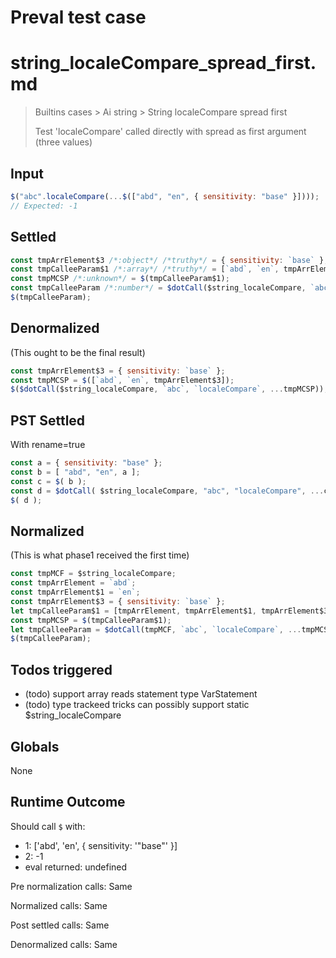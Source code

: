 # Preval test case

# string_localeCompare_spread_first.md

> Builtins cases > Ai string > String localeCompare spread first
>
> Test 'localeCompare' called directly with spread as first argument (three values)

## Input

`````js filename=intro
$("abc".localeCompare(...$(["abd", "en", { sensitivity: "base" }])));
// Expected: -1
`````


## Settled


`````js filename=intro
const tmpArrElement$3 /*:object*/ /*truthy*/ = { sensitivity: `base` };
const tmpCalleeParam$1 /*:array*/ /*truthy*/ = [`abd`, `en`, tmpArrElement$3];
const tmpMCSP /*:unknown*/ = $(tmpCalleeParam$1);
const tmpCalleeParam /*:number*/ = $dotCall($string_localeCompare, `abc`, `localeCompare`, ...tmpMCSP);
$(tmpCalleeParam);
`````


## Denormalized
(This ought to be the final result)

`````js filename=intro
const tmpArrElement$3 = { sensitivity: `base` };
const tmpMCSP = $([`abd`, `en`, tmpArrElement$3]);
$($dotCall($string_localeCompare, `abc`, `localeCompare`, ...tmpMCSP));
`````


## PST Settled
With rename=true

`````js filename=intro
const a = { sensitivity: "base" };
const b = [ "abd", "en", a ];
const c = $( b );
const d = $dotCall( $string_localeCompare, "abc", "localeCompare", ...c );
$( d );
`````


## Normalized
(This is what phase1 received the first time)

`````js filename=intro
const tmpMCF = $string_localeCompare;
const tmpArrElement = `abd`;
const tmpArrElement$1 = `en`;
const tmpArrElement$3 = { sensitivity: `base` };
let tmpCalleeParam$1 = [tmpArrElement, tmpArrElement$1, tmpArrElement$3];
const tmpMCSP = $(tmpCalleeParam$1);
let tmpCalleeParam = $dotCall(tmpMCF, `abc`, `localeCompare`, ...tmpMCSP);
$(tmpCalleeParam);
`````


## Todos triggered


- (todo) support array reads statement type VarStatement
- (todo) type trackeed tricks can possibly support static $string_localeCompare


## Globals


None


## Runtime Outcome


Should call `$` with:
 - 1: ['abd', 'en', { sensitivity: '"base"' }]
 - 2: -1
 - eval returned: undefined

Pre normalization calls: Same

Normalized calls: Same

Post settled calls: Same

Denormalized calls: Same

